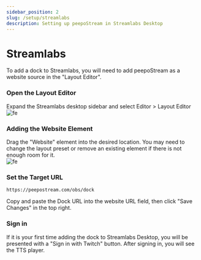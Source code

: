 ```yaml
---
sidebar_position: 2
slug: /setup/streamlabs
description: Setting up peepoStream in Streamlabs Desktop
---
```


# Streamlabs

To add a dock to Streamlabs, you will need to add peepoStream as a website source in the "Layout Editor".

### Open the Layout Editor

Expand the Streamlabs desktop sidebar and select Editor > Layout Editor  
![fe](https://cdn.discordapp.com/attachments/1036846058325680148/1068085236308660254/image.png)

### Adding the Website Element

Drag the "Website" element into the desired location. You may need to change the layout preset or remove an existing element if there is not enough room for it.  
 ![fe](https://cdn.discordapp.com/attachments/1052040172407107625/1052040173338247168/image.png)

### Set the Target URL

```
https://peepostream.com/obs/dock
```

 Copy and paste the Dock URL into the website URL field, then click "Save Changes" in the top right.

### Sign in

If it is your first time adding the dock to Streamlabs Desktop, you will be presented with a "Sign in with Twitch" button. After signing in, you will see the TTS player.
